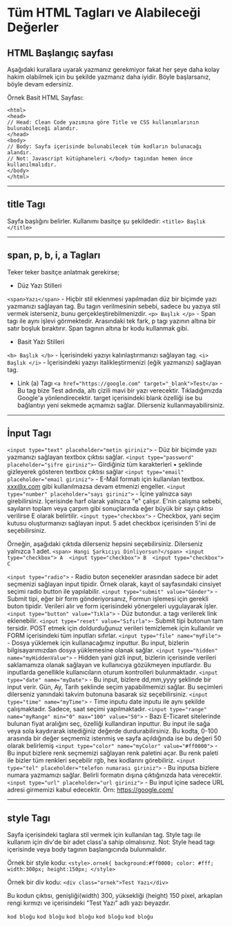 # Tüm HTML Tagları ve Alabileceği Değerler

## HTML Başlangıç sayfası

Aşağıdaki kurallara uyarak yazmanız gerekmiyor fakat her şeye daha kolay hakim olabilmek için bu şekilde yazmanız daha iyidir. Böyle başlarsanız, böyle devam edersiniz.

Örnek Basit HTML Sayfası:
```
<html>
<head>
// Head: Clean Code yazımına göre Title ve CSS kullanımlarının bulunabileceği alandır. 
</head>
<body>
// Body: Sayfa içerisinde bulunabilecek tüm kodların bulunacağı alandır. 
// Not: Javascript kütüphaneleri </body> tagından hemen önce kullanılmalıdır. 
</body>
</html>
```
---

## title Tagı

Sayfa başlığını belirler. Kullanımı basitçe şu şekildedir:
`<title> Başlık </title>`

---

## span, p, b, i, a Tagları

Teker teker basitçe anlatmak gerekirse;

- Düz Yazı Stilleri

`<span>Yazı</span>` - Hiçbir stil eklenmesi yapılmadan düz bir biçimde yazı yazmanızı sağlayan tag. Bu tagın verilmesinin sebebi, sadece bu yazıya stil vermek isterseniz, bunu gerçekleştirebilmenizdir.
`<p> Başlık </p>` - Span tagı ile aynı işlevi görmektedir. Arasındaki tek fark, p tagı yazının altına bir satır boşluk bıraktırır. Span tagının altına br kodu kullanmak gibi.

- Basit Yazı Stilleri

`<b> Başlık </b>` - İçerisindeki yazıyı kalınlaştırmanızı sağlayan tag. 
`<i> Başlık </i>` - İçerisindeki yazıyı italikleştirmenizi (eğik yazmanızı) sağlayan tag.

- Link (a) Tagı
`<a href="https://google.com" target="_blank">Test</a>` - Bu tag bize Test adında, altı çizili mavi bir yazı verecektir. Tıkladığımızda Google'a yönlendirecektir.
target içerisindeki blank özelliği ise bu bağlantıyı yeni sekmede açmamızı sağlar. Dilerseniz kullanmayabilirsiniz.
---

## İnput Tagı

`<input type="text" placeholder="metin giriniz">` - Düz bir biçimde yazı yazmanızı sağlayan textbox çıktısı sağlar.
`<input type="password" placeholder="şifre giriniz">`- Girdiğiniz tüm karakterleri • şeklinde gizleyerek gösteren textbox çıktısı sağlar
`<input type="email" placeholder="email giriniz">` - E-Mail formatı için kullanılan textbox. xxx@x.com gibi kullanılmazsa devam etmenizi engeller.
`<input type="number" placeholder="sayı giriniz">` - İçine yalnızca sayı girebilirsiniz. İçerisinde harf olarak yalnızca "e" çalışır. 
E'nin çalışma sebebi, sayıların toplam veya çarpım gibi sonuçlarında eğer büyük bir sayı çıktısı verilirse E olarak belirtilir.
`<input type="checkbox">` - Checkbox, yani seçim kutusu oluşturmanızı sağlayan input. 5 adet checkbox içerisinden 5'ini de seçebilirsiniz.

Örneğin, aşağıdaki çıktıda dilerseniz hepsini seçebilirsiniz. Dilerseniz yalnızca 1 adet.
`
<span> Hangi Şarkıcıyı Dinliyorsun?</span>
<input type="checkbox"> A 
<input type="checkbox"> B 
<input type="checkbox"> C 
`

`<input type="radio">` - Radio buton seçenekler arasından sadece bir adet seçmenizi sağlayan input tipidir. Örnek olarak, kayıt ol sayfasındaki cinsiyet seçimi radio button ile yapılabilir.
`<input type="submit" value="Gönder">` - Submit tipi, eğer bir form gönderiyorsanız, Formun işlemesi için gerekli buton tipidir. Verileri alır ve form içerisindeki yönergeleri uygulayarak işler.
`<input type="button" value="Tıkla">` - Düz butondur. a tagı verilerek link eklenebilir.
`<input type="reset" value="Sıfırla">`- Submit tipi butonun tam tersidir. POST etmek için doldurduğunuz verileri temizlemek için kullanılır ve FORM içerisindeki tüm inputları sıfırlar.
`<input type="file" name="myFile">` - Dosya yüklemek için kullanacağımız inputtur. Bu input, bizlerin bilgisayarımızdan dosya yüklemesine olanak sağlar.
`<input type="hidden" name="myHiddenValue">` - Hidden yani gizli input, bizlerin içerisinde verileri saklamamıza olanak sağlayan ve kullanıcıya gözükmeyen inputlardır. Bu inputlarda genellikle kullanıcıların oturum kontrolleri bulunmaktadır.
`<input type="date" name="myDate">` - Bu input, bizlere dd,mm,yyyy şeklinde bir input verir. Gün, Ay, Tarih şeklinde seçim yapabilmemizi sağlar. Bu seçimleri dilerseniz yanındaki takvim butonuna basarak siz seçebilirsiniz.
`<input type="time" name="myTime">` - Time inputu date inputu ile aynı şekilde çalışmaktadır. Sadece, saat seçimi yapılmaktadır.
`<input type="range" name="myRange" min="0" max="100" value="50">` - Bazı E-Ticaret sitelerinde bulunan fiyat aralığını seç, özelliği kullandıran inputtur. Bu input ile sağa veya sola kaydırarak istediğiniz değerde durdurabilirsiniz. Bu kodta, 0-100 arasında bir değer seçmemiz istenmiş ve sayfa açıldığında ise bu değeri 50 olarak belirlemiş
`<input type="color" name="myColor" value="#ff0000">` - Bu input bizlere renk seçmemizi sağlayan renk paletini açar. Bu renk paleti ile bizler tüm renkleri seçebilir rgb, hex kodlarını görebiliriz.
`<input type="tel" placeholder="telefon numarası giriniz">` - Bu inputsa bizlere numara yazmamızı sağlar. Belirli formatın dışına çıktığınızda hata verecektir.
`<input type="url" placeholder="url giriniz">` - Bu input içine sadece URL adresi girmemizi kabul edecektir. Örn: https://google.com/ 



---

## style Tagı

Sayfa içerisindeki taglara stil vermek için kullanılan tag. Style tagı ile kullanım için div'de bir adet class'a sahip olmalısınız. 
Not: Style head tagı içerisinde veya body tagının başlangıcında bulunmalıdır.

Örnek bir style kodu:
`<style>.ornek{
background:#ff0000;
color: #fff;
width:300px;
height:150px;
</style>`

Örnek bir div kodu:
`<div class="ornek">Test Yazı</div>`

Bu kodun çıktısı, genişliği(width) 300, yüksekliği (height) 150 pixel, arkaplan rengi kırmızı ve içerisindeki "Test Yazı" adlı yazı beyazdır.





```kod bloğu```
```kod bloğu```
```kod bloğu```
```kod bloğu```
```kod bloğu```

